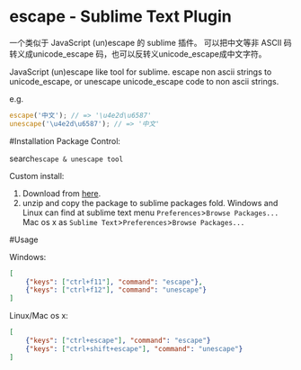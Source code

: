 # escape - Sublime Text Plugin

一个类似于 JavaScript (un)escape 的 sublime 插件。
可以把中文等非 ASCII 码转义成unicode_escape 码，也可以反转义unicode_escape成中文字符。

JavaScript (un)escape like tool for sublime. escape non ascii strings to unicode_escape, or unescape unicode_escape code to non ascii strings.

e.g.
```js
escape('中文'); // => '\u4e2d\u6587'
unescape('\u4e2d\u6587'); // => '中文'
```

#Installation
Package Control:

search`escape & unescape tool`


Custom install:

1. Download from [here](https://github.com/iahu/escape/archive/master.zip).
2. unzip and copy the package to sublime packages fold.
Windows and Linux can find at sublime text menu `Preferences`>`Browse Packages...`
Mac os x as `Sublime Text`>`Preferences`>`Browse Packages...`

#Usage

Windows:
```json
[
    {"keys": ["ctrl+f11"], "command": "escape"},
    {"keys": ["ctrl+f12"], "command": "unescape"}
]
```

Linux/Mac os x:
```json
[
    {"keys": ["ctrl+escape"], "command": "escape"}
    {"keys": ["ctrl+shift+escape"], "command": "unescape"}
]
```
